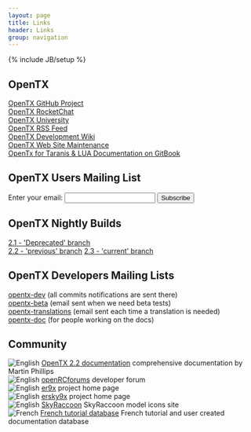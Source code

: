 ```yaml
---
layout: page
title: Links 
header: Links
group: navigation
---
```

{% include JB/setup %}

## OpenTX
[OpenTX GitHub Project](https://github.com/opentx/opentx)  
[OpenTX RocketChat](https://chat.open-tx.org)  
[OpenTX University](http://open-txu.org)  
[OpenTX RSS Feed](rss.xml)  
[OpenTX Development Wiki](https://github.com/opentx/opentx/wiki)  
[OpenTX Web Site Maintenance](https://github.com/opentx/opentx.github.io)  
[OpenTx for Taranis & LUA Documentation on GitBook](https://opentx.gitbooks.io/)

## OpenTX Users Mailing List

<div>
<form action="http://groups.google.com/group/opentx-users/boxsubscribe" id="formconf" onsubmit="msgbox()">
  Enter your email: <input type="text" name="email" id="emailconf">
  <input type="submit" value="Subscribe">
</form>
</div>

## OpenTX Nightly Builds
[2.1 - 'Deprecated' branch](http://downloads-21.open-tx.org/nightly/companion)  
[2.2 - 'previous' branch](https://downloads.open-tx.org/2.2/nightlies/companion/)
[2.3 - 'current' branch](https://downloads.open-tx.org/2.3/nightlies/companion/)    

## OpenTX Developers Mailing Lists
[opentx-dev](https://groups.google.com/forum/#!forum/opentx-dev) (all commits notifications are sent there)  
[opentx-beta](https://groups.google.com/forum/#!forum/opentx-beta) (email sent when we need beta tests)  
[opentx-translations](https://groups.google.com/forum/#!forum/opentx-translations) (email sent each time a translation is needed)  
[opentx-doc](https://groups.google.com/forum/#!forum/opentx-doc) (for people working on the docs)

## Community
![English](assets/images/flags/gb.png) [OpenTX 2.2 documentation](http://openrcforums.com/forum/viewtopic.php?f=45&t=10905) comprehensive documentation by Martin Phillips  
![English](assets/images/flags/gb.png) [openRCforums](http://openrcforums.com) developer forum  
![English](assets/images/flags/gb.png) [er9x](http://code.google.com/p/er9x) project home page  
![English](assets/images/flags/gb.png) [ersky9x](http://code.google.com/p/ersky9x) project home page  
![English](assets/images/flags/gb.png) [SkyRaccoon](http://www.skyraccoon.com/) SkyRaccoon model icons site  
![French](assets/images/flags/fr.png) [French tutorial database](http://opentx-doc.fr/) French tutorial and user created documentation database
